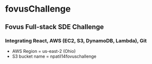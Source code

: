 # fovusChallenge
## Fovus Full-stack SDE Challenge
### Integrating React, AWS (EC2, S3, DynamoDB, Lambda), Git

- AWS Region = us-east-2 (Ohio)
- S3 bucket name = npatil14fovuschallenge
